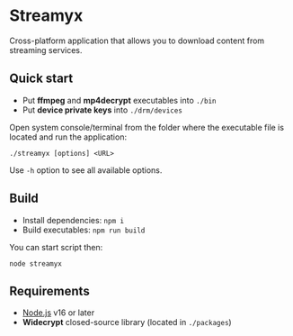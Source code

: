 # Streamyx

Cross-platform application that allows you to download content from streaming services.

## Quick start

- Put **ffmpeg** and **mp4decrypt** executables into `./bin`
- Put **device private keys** into `./drm/devices`

Open system console/terminal from the folder where the executable file is located and run the application:

```
./streamyx [options] <URL>
```

Use `-h` option to see all available options.

## Build

- Install dependencies: `npm i`
- Build executables: `npm run build`

You can start script then:

```
node streamyx
```

## Requirements

- [Node.js](https://nodejs.org) v16 or later
- **Widecrypt** closed-source library (located in `./packages`)
